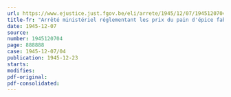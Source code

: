 ```yaml
---
url: https://www.ejustice.just.fgov.be/eli/arrete/1945/12/07/1945120704/justel
title-fr: "Arrêté ministériel réglementant les prix du pain d'épice fabriqué à base de sucre interverti"
date: 1945-12-07
source:
number: 1945120704
page: 888888
case: 1945-12-07/04
publication: 1945-12-23
starts:
modifies:
pdf-original:
pdf-consolidated:
---
```


